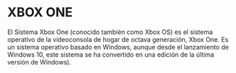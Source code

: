 # XBOX ONE

El Sistema Xbox One (conocido también como Xbox OS) es el sistema operativo de la videoconsola de hogar de octava generación, Xbox One. Es un sistema operativo basado en Windows, aunque desde el lanzamiento de Windows 10, este sistema se ha convertido en una edición de la última versión de Windows).